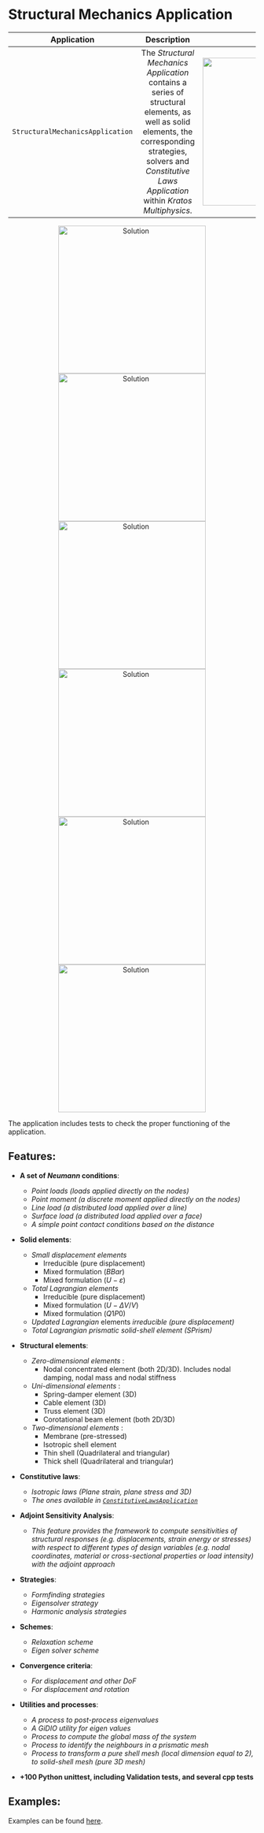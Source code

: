 # Structural Mechanics Application

 |             **Application**             |                                                                                    **Description**                                                                                    |                              **Status**                              | **Authors** |
|:---------------------------------------:|:-------------------------------------------------------------------------------------------------------------------------------------------------------------------------------------:|:--------------------------------------------------------------------:|:-----------:|
| `StructuralMechanicsApplication` | The *Structural Mechanics Application* contains a series of structural elements, as well as solid elements,  the corresponding strategies, solvers and *Constitutive Laws Application* within *Kratos Multiphysics*. | <img src="https://img.shields.io/badge/Status-%F0%9F%9A%80%20Actively%20developed-Green"  width="300px"> | @KratosMultiphysics/structural-mechanics   |

<p align="center">
  <img src="https://github.com/KratosMultiphysics/Examples/raw/master/structural_mechanics/validation/beam_roll_up/data/rollup.gif" alt="Solution" style="width: 300px;"/>
  <img src="https://github.com/KratosMultiphysics/Examples/raw/master/structural_mechanics/use_cases/tensile_test_example/data/animation.gif" alt="Solution" style="width: 300px;"/>
  <img src="https://github.com/KratosMultiphysics/Examples/raw/master/structural_mechanics/validation/beam_shallow_angled_structure/data/shallowAngleBeam.gif" alt="Solution" style="width: 300px;"/>
  <img src="https://github.com/KratosMultiphysics/Examples/raw/master/structural_mechanics/validation/catenoid_formfinding/data/catenoid_normal.gif" alt="Solution" style="width: 300px;"/>
  <img src="https://github.com/KratosMultiphysics/Examples/raw/master/structural_mechanics/validation/four_point_sail_formfinding/data/fourpoint_sail.gif" alt="Solution" style="width: 300px;"/>
  <img src="https://github.com/KratosMultiphysics/Examples/raw/master/structural_mechanics/validation/two_dimensional_circular_truss_arch_snapthrough/data/DispCtrl.gif" alt="Solution" style="width: 300px;"/>
</p>

The application includes tests to check the proper functioning of the application.

## Features:

- **A set of *Neumann* conditions**:
     * *Point loads (loads applied directly on the nodes)*
     * *Point moment (a discrete moment applied directly on the nodes)*
     * *Line load (a distributed load applied over a line)*
     * *Surface load (a distributed load applied over a face)*
     * *A simple point contact conditions based on the distance*

- **Solid elements**:
    * *Small displacement elements*
        * Irreducible (pure displacement)
        * Mixed formulation ($BBar$)
        * Mixed formulation ($U-\varepsilon$)
    * *Total Lagrangian elements*
        * Irreducible (pure displacement)
        * Mixed formulation ($U-\Delta V/V$)
        * Mixed formulation ($Q1P0$)
    * *Updated Lagrangian* elements *irreducible (pure displacement)*
    * *Total Lagrangian prismatic solid-shell element (*SPrism*)*

- **Structural elements**:
    * *Zero-dimensional elements* :
        * Nodal concentrated element (both 2D/3D). Includes nodal damping, nodal mass and nodal stiffness
    * *Uni-dimensional elements* :
        * Spring-damper element (3D)
        * Cable element (3D)
        * Truss element (3D)
        * Corotational beam element (both 2D/3D)
    * *Two-dimensional elements* :
        * Membrane (pre-stressed)
        * Isotropic shell element
        * Thin shell (Quadrilateral and triangular)
        * Thick shell (Quadrilateral and triangular)

- **Constitutive laws**:
    * *Isotropic laws (Plane strain, plane stress and 3D)*
    * *The ones available in [`ConstitutiveLawsApplication`](https://github.com/KratosMultiphysics/Kratos/blob/master/applications/ConstitutiveLawsApplication/README.md)*

- **Adjoint Sensitivity Analysis**:
    * *This feature provides the framework to compute sensitivities of structural responses (e.g. displacements, strain energy or stresses) with respect to different types of design variables (e.g. nodal coordinates, material or cross-sectional properties or load intensity) with the adjoint approach*

- **Strategies**:
    * *Formfinding strategies*
    * *Eigensolver strategy*
    * *Harmonic analysis strategies*

- **Schemes**:
    * *Relaxation scheme*
    * *Eigen solver scheme*

- **Convergence criteria**:
    * *For displacement and other *DoF**
    * *For displacement and rotation*

- **Utilities and processes**:
    * *A process to post-process eigenvalues*
    * *A *GiDIO* utility for eigen values*
    * *Process to compute the global mass of the system*
    * *Process to identify the neighbours in a prismatic mesh*
    * *Process to transform a pure shell mesh (local dimension equal to 2), to solid-shell mesh (pure 3D mesh)*

- **+100 Python unittest, including Validation tests, and several cpp tests**

## Examples:

Examples can be found [here](https://github.com/KratosMultiphysics/Examples/tree/master/structural_mechanics).